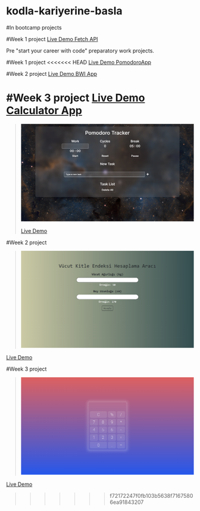 # kodla-kariyerine-basla


#In bootcamp projects

#Week 1 project 
[Live Demo Fetch API](https://sonersimsekdev.github.io/kodla-kariyerine-basla/Bootcamps/Week-1/)




Pre "start your career with code" preparatory work projects.

#Week 1 project
<<<<<<< HEAD
[Live Demo PomodoroApp](https://sonersimsekdev.github.io/kodla-kariyerine-basla/Week-1/pomodoroApp/)

#Week 2 project
[Live Demo BWI App](https://sonersimsekdev.github.io/kodla-kariyerine-basla/Week-2/body-vanilla/)

#Week 3 project
[Live Demo Calculator App](https://sonersimsekdev.github.io/kodla-kariyerine-basla/Week-2/calculator-app/)
=======
>
>  ![#Week 1 project](https://raw.githubusercontent.com/sonersimsekdev/kodla-kariyerine-basla/main/Week-1/pomodoroApp/demo.png)
>
>[Live Demo](https://sonersimsekdev.github.io/kodla-kariyerine-basla/Week-1/pomodoroApp/index.html)

#Week 2 project
>
>  ![#Week 2 project](https://raw.githubusercontent.com/sonersimsekdev/kodla-kariyerine-basla/main/Week-2/body-vanilla/demo.png)
>  
[Live Demo](https://sonersimsekdev.github.io/kodla-kariyerine-basla/Week-2/body-vanilla/index.html)

#Week 3 project
>
>  ![#Week 3 project](https://raw.githubusercontent.com/sonersimsekdev/kodla-kariyerine-basla/main/Week-3/calculator%20app/demo.png)
>
[Live Demo](https://sonersimsekdev.github.io/kodla-kariyerine-basla/Week-3/calculator%20app/index.html)
>>>>>>> f72172247f0fb103b5638f71675806ea91843207
